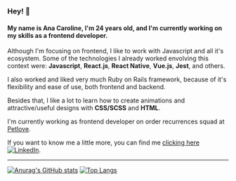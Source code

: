 ### Hey! 👋 

#### My name is Ana Caroline, I'm 24 years old, and I'm currently working on my skills as a frontend developer.

Although I'm focusing on frontend, I like to work with Javascript and all it's ecosystem. Some of the technologies I already worked envolving this context were: **Javascript**, **React.js**, **React Native**, **Vue.js**, **Jest**, and others.

I also worked and liked very much Ruby on Rails framework, because of it's flexibility and ease of use, both frontend and backend.

Besides that, I like a lot to learn how to create animations and attractive/useful designs with **CSS/SCSS** and **HTML**.

I'm currently working as frontend developer on order recurrences squad at [Petlove](https://petlove.com.br/).

If you want to know me a little more, you can find me [clicking here](https://www.linkedin.com/in/carolineignacior/) [![LinkedIn][1.2]][1].
<!-- ---
---

### Opa, bem vinda(o) 👋 

#### Meu nome é Ana Caroline, tenho 24 anos, e atualmente estou desenvolvendo minhas habilidades como frontend. 

Apesar de estar focando no front, gosto muito de trabalhar com Javascript e todo seu ecossistema. Algumas tecnologias com as quais já trabalhei envolvendo esse contexto foram: **Javascript**, **React.js**, **React Native**, **Vue.js**, **Jest**, entre outras.

Também trabalhei e gostei muito do **Ruby on Rails** pela flexibilidade e facilidade em usar o framework, tanto no frontend quanto no backend.

Além disso, gosto muito de aprender como criar animações e designs atrativos e úteis com **CSS/SCSS** e **HTML**.

Atualmente estou trabalhando como desenvolvedora frontend na squad de recorrências de pedidos na [Petlove](https://petlove.com.br/).

Se quiser me conhecer um pouco mais, você pode me encontrar [clicando aqui](https://www.linkedin.com/in/carolineignacior/) [![LinkedIn][1.2]][1].



Fora do mundo da programação, eu gosto muito de desenhar e entender as melhores técnicas pra mim. Gosto de todo tipo de representações visuais e acho que isso é muito importante inclusive para o meu desenvolvimento como programadora, porque me ajuda a desbloquear processos e ideias criativas.

Pra relaxar, gosto de andar de bike e me desafiar por aí acampando, e/ou experimentando novas experiências em lugares calmos e sem muita gente (geralmente na natureza). 🌱 -->

---

[![Anurag's GitHub stats](https://github-readme-stats.vercel.app/api?username=carolineignr&count_private=true&show_icons=true&hide=stars&title_color=fff&icon_color=79ff97&text_color=9f9f9f&bg_color=151515)](https://github.com/anuraghazra/github-readme-stats)
[![Top Langs](https://github-readme-stats.vercel.app/api/top-langs/?username=carolineignr&layout=compact&langs_count=6&hide=java&title_color=fff&icon_color=79ff97&text_color=9f9f9f&bg_color=151515)](https://github.com/anuraghazra/github-readme-stats)

[1]: https://www.linkedin.com/in/carolineignacior/
[1.2]: https://raw.githubusercontent.com/MartinHeinz/MartinHeinz/master/linkedin-3-16.png (LinkedIn icon without padding)

<!-- Tips

You can find me on [![Twitter][1.2]][1], or on [![LinkedIn][2.2]][2].

 Icons 

[1.2]: http://i.imgur.com/wWzX9uB.png (twitter icon without padding)
[2.2]: https://raw.githubusercontent.com/MartinHeinz/MartinHeinz/master/linkedin-3-16.png (LinkedIn icon without padding)

Links to social media accounts

[1]: https://twitter.com/carolineignr
[2]: https://www.linkedin.com/in/carolineignacior/

Here are some ideas to get you started:

- 🔭 I’m currently working on ...
- 🌱 I’m currently learning ...
- 👯 I’m looking to collaborate on ...
- 🤔 I’m looking for help with ...
- 💬 Ask me about ...
- 📫 How to reach me: ...
- 😄 Pronouns: ...
- ⚡ Fun fact: ...
-->

